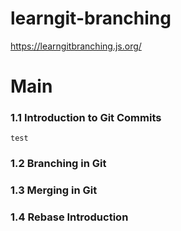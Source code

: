 # learngit-branching
https://learngitbranching.js.org/


# Main

### 1.1 Introduction to Git Commits
```
test
```
### 1.2 Branching in Git

### 1.3 Merging in Git

### 1.4 Rebase Introduction
